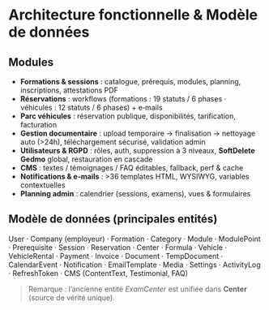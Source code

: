 # Architecture fonctionnelle & Modèle de données

## Modules
- **Formations & sessions** : catalogue, prérequis, modules, planning, inscriptions, attestations PDF
- **Réservations** : workflows (formations : 19 statuts / 6 phases · véhicules : 12 statuts / 6 phases) + e‑mails
- **Parc véhicules** : réservation publique, disponibilités, tarification, facturation
- **Gestion documentaire** : upload temporaire → finalisation → nettoyage auto (>24h), téléchargement sécurisé, validation admin
- **Utilisateurs & RGPD** : rôles, auth, suppression à 3 niveaux, **SoftDelete Gedmo** global, restauration en cascade
- **CMS** : textes / témoignages / FAQ éditables, fallback, perf & cache
- **Notifications & e‑mails** : >36 templates HTML, WYSIWYG, variables contextuelles
- **Planning admin** : calendrier (sessions, examens), vues & formulaires

## Modèle de données (principales entités)
User · Company (employeur) · Formation · Category · Module · ModulePoint · Prerequisite · Session · Reservation · Center · Formula · Vehicle · VehicleRental · Payment · Invoice · Document · TempDocument · CalendarEvent · Notification · EmailTemplate · Media · Settings · ActivityLog · RefreshToken · CMS (ContentText, Testimonial, FAQ)

> Remarque : l’ancienne entité _ExamCenter_ est unifiée dans **Center** (source de vérité unique).